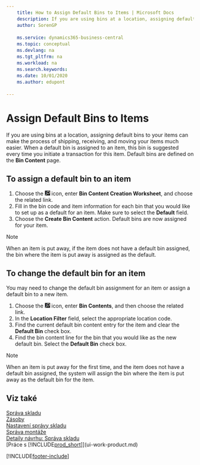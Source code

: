 ```yaml
---
    title: How to Assign Default Bins to Items | Microsoft Docs
    description: If you are using bins at a location, assigning default bins to your items can make the process of shipping, receiving, and moving your items much easier. When a default bin is assigned to an item, this bin is suggested every time you initiate a transaction for this item.
    author: SorenGP

    ms.service: dynamics365-business-central
    ms.topic: conceptual
    ms.devlang: na
    ms.tgt_pltfrm: na
    ms.workload: na
    ms.search.keywords:
    ms.date: 10/01/2020
    ms.author: edupont

---
```

# Assign Default Bins to Items
If you are using bins at a location, assigning default bins to your items can make the process of shipping, receiving, and moving your items much easier. When a default bin is assigned to an item, this bin is suggested every time you initiate a transaction for this item. Default bins are defined on the **Bin Content** page.

## To assign a default bin to an item
1. Choose the ![Lightbulb that opens the Tell Me feature](media/ui-search/search_small.png "Tell me what you want to do") icon, enter **Bin Content Creation Worksheet**, and choose the related link.
2. Fill in the bin code and item information for each bin that you would like to set up as a default for an item. Make sure to select the **Default** field.
3. Choose the **Create Bin Content** action. Default bins are now assigned for your item.

> [!NOTE]  
> When an item is put away, if the item does not have a default bin assigned, the bin where the item is put away is assigned as the default.

## To change the default bin for an item
You may need to change the default bin assignment for an item or assign a default bin to a new item.
1. Choose the ![Lightbulb that opens the Tell Me feature](media/ui-search/search_small.png "Tell me what you want to do") icon, enter **Bin Contents**, and then choose the related link.
2. In the **Location Filter** field, select the appropriate location code.
3. Find the current default bin content entry for the item and clear the **Default Bin** check box.
4. Find the bin content line for the bin that you would like as the new default bin. Select the **Default Bin** check box.

> [!NOTE]  
> When an item is put away for the first time, and the item does not have a default bin assigned, the system will assign the bin where the item is put away as the default bin for the item.

## Viz také
[Správa skladu](warehouse-manage-warehouse.md)    
[Zásoby](inventory-manage-inventory.md)    
[Nastavení správy skladu](warehouse-setup-warehouse.md)       
[Správa montáže](assembly-assemble-items.md)      
[Detaily návrhu: Správa skladu](design-details-warehouse-management.md)    
[Práce s [!INCLUDE[prod_short](includes/prod_short.md)]](ui-work-product.md)


[!INCLUDE[footer-include](includes/footer-banner.md)]